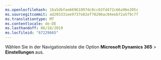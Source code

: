 ```yaml
---
ms.openlocfilehash: 16a5dbfae66961097dc0cc63fd472c66a96e205c
ms.sourcegitcommit: ad203331ee9737e82ef70206ac04eeb72a5f9c7f
ms.translationtype: MT
ms.contentlocale: de-DE
ms.lasthandoff: 06/18/2019
ms.locfileid: "67229665"
---
```

Wählen Sie in der Navigationsleiste die Option **Microsoft Dynamics 365** > **Einstellungen** aus.